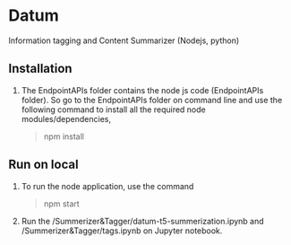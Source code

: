 # Datum
Information tagging and Content Summarizer (Nodejs, python)

## Installation
1. The EndpointAPIs folder contains the node js code (EndpointAPIs folder). So go to the EndpointAPIs folder on command line and use the following command to install all the required node modules/dependencies,
   > npm install
   
## Run on local
1. To run the node application, use the command
   > npm start
2. Run the /Summerizer&Tagger/datum-t5-summerization.ipynb and /Summerizer&Tagger/tags.ipynb on Jupyter notebook.
